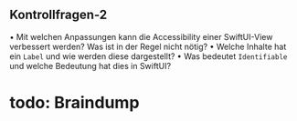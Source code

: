 


## Kontrollfragen-2

• Mit welchen Anpassungen kann die Accessibility einer SwiftUI-View
verbessert werden? Was ist in der Regel nicht nötig?
• Welche Inhalte hat ein `Label` und wie werden diese dargestellt?
• Was bedeutet `Identifiable` und welche Bedeutung hat dies in
SwiftUI?


# todo: Braindump 

